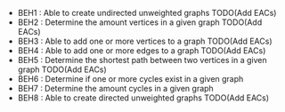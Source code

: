 - BEH1 : Able to create undirected unweighted graphs TODO(Add EACs)
- BEH2 : Determine the amount vertices in a given graph TODO(Add EACs)
- BEH3 : Able to add one or more vertices to a graph TODO(Add EACs)
- BEH4 : Able to add one or more edges to a graph TODO(Add EACs)
- BEH5 : Determine the shortest path between two vertices in a given graph TODO(Add EACs)
- BEH6 : Determine if one or more cycles exist in a given graph
- BEH7 : Determine the amount cycles in a given graph
- BEH8 : Able to create directed unweighted graphs TODO(Add EACs)
